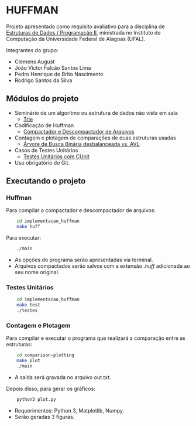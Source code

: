 
# HUFFMAN

Projeto apresentado como requisito avaliativo para a disciplina de [Estruturas de Dados / Programação II](https://sites.google.com/a/ic.ufal.br/comp208/), ministrada no Instituto de Computação da Universidade Federal de Alagoas (UFAL).

Integrantes do grupo:
* Clemens August
* João Victor Falcão Santos Lima
* Pedro Henrique de Brito Nascimento
* Rodrigo Santos da Silva

## Módulos do projeto

* Seminário de um algoritmo ou estrutura de dados não vista em sala
    * [Trie](https://github.com/paodealho404/huffman/blob/master/Apresenta%C3%A7%C3%A3o%20-%20Trie.pdf)
* Codificação de Huffman
    * [Compactador e Descompactador de Arquivos](https://github.com/paodealho404/huffman/tree/master/implementacao_huffman)
* Contagem e plotagem de comparações de duas estruturas usadas
    * [Árvore de Busca Binária desbalanceada vs. AVL](https://github.com/paodealho404/huffman/tree/master/comparison-plotting)
* Casos de Testes Unitários
    * [Testes Unitários com CUnit](https://github.com/paodealho404/huffman/blob/master/implementacao_huffman/tests/tests.c)
* Uso obrigatório do Git.

## Executando o projeto

### Huffman

Para compilar o compactador e descompactador de arquivos:

```bash
    cd implementacao_huffman
    make huff
```

Para executar:

```bash
    ./main
```
* As opções do programa serão apresentadas via terminal.
* Arquivos compactados serão salvos com a extensão *.huff* adicionada ao seu nome original.

### Testes Unitários

```bash
    cd implementacao_huffman
    make test
    ./testes
```

### Contagem e Plotagem

Para compilar e executar o programa que realizará a comparação entre as estruturas:

```bash
    cd comparison-plotting
    make plot
    ./main
```
* A saída será gravada no arquivo out.txt.

Depois disso, para gerar os gráficos:

```bash
    python3 plot.py
```
* Requerimentos: Python 3, Matplotlib, Numpy.
* Serão geradas 3 figuras.
